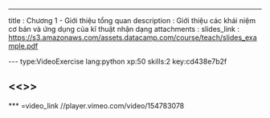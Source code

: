 ---
title       : Chương 1 - Giới thiệu tổng quan
description : Giới thiệu các khái niệm cơ bản và ứng dụng của kĩ thuật nhận dạng
attachments :
  slides_link : https://s3.amazonaws.com/assets.datacamp.com/course/teach/slides_example.pdf



--- type:VideoExercise lang:python xp:50 skills:2 key:cd438e7b2f
## <<<New Exercise>>>


*** =video_link
//player.vimeo.com/video/154783078
